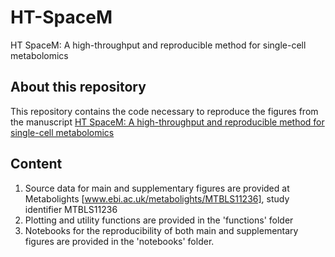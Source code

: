 # HT-SpaceM
HT SpaceM: A high-throughput and reproducible method for single-cell metabolomics

## About this repository

This repository contains the code necessary to reproduce the figures from the manuscript [HT SpaceM: A high-throughput and reproducible method for single-cell metabolomics](https://doi.org/10.1101/2024.10.24.620114) 

## Content
1. Source data for main and supplementary figures are provided at Metabolights [www.ebi.ac.uk/metabolights/MTBLS11236], study identifier MTBLS11236
2. Plotting and utility functions are provided in the 'functions' folder
3. Notebooks for the reproducibility of both main and supplementary figures are provided in the 'notebooks' folder.
